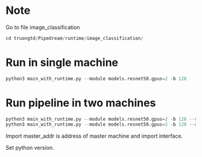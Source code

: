 # Note
Go to file image_classification
```python
cd truongtd/Pipedream/runtime/image_classification/
```
# Run in single machine
```python
python3 main_with_runtime.py --module models.resnet50.gpus=2 -b 128
```
# Run pipeline in two machines
```python
python3 main_with_runtime.py --module models.resnet50.gpus=2 -b 128 --rank 0 --local_rank 0 --master_addr localhost --config_path models/resnet50/gpus=2/mp_conf.json --distributed_backend gloo --interface tailscale0
python3 main_with_runtime.py --module models.resnet50.gpus=2 -b 128 --rank 1 --local_rank 0 --master_addr localhost --config_path models/resnet50/gpus=2/mp_conf.json --distributed_backend gloo --interface tailscale0
```
Import master_addr is address of master machine and import interface.

Set python version.

